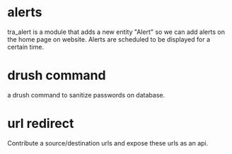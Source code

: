 # alerts

tra_alert is a module that adds a new entity "Alert" so we can add alerts on the home page on website.
Alerts are scheduled to be displayed for a certain time.

# drush command
a drush command to sanitize passwords on database.

# url redirect
Contribute a source/destination urls and expose these urls as an api.
